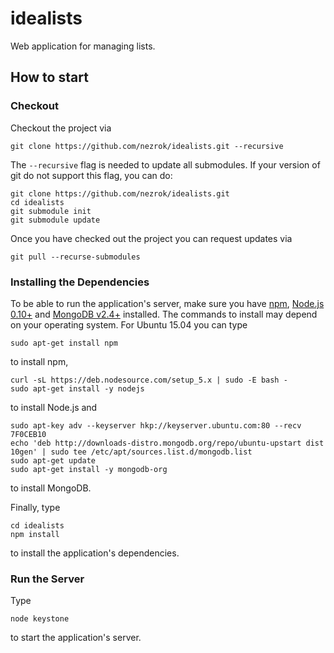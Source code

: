 # idealists
Web application for managing lists. 

## How to start

### Checkout

Checkout the project via

    git clone https://github.com/nezrok/idealists.git --recursive

The `--recursive` flag is needed to update all submodules. 
If your version of git do not support this flag, you can do:

    git clone https://github.com/nezrok/idealists.git
    cd idealists
    git submodule init
    git submodule update

Once you have checked out the project you can request updates via
    
    git pull --recurse-submodules

### Installing the Dependencies

To be able to run the application's server, make sure you have 
[npm](https://www.npmjs.com/), [Node.js 0.10+](https://nodejs.org/) and 
[MongoDB v2.4+](https://www.mongodb.org/) installed.
The commands to install may depend on your operating system. For Ubuntu 15.04 
you can type 

    sudo apt-get install npm

to install npm,

    curl -sL https://deb.nodesource.com/setup_5.x | sudo -E bash -
    sudo apt-get install -y nodejs

to install Node.js and

    sudo apt-key adv --keyserver hkp://keyserver.ubuntu.com:80 --recv 7F0CEB10
    echo 'deb http://downloads-distro.mongodb.org/repo/ubuntu-upstart dist 10gen' | sudo tee /etc/apt/sources.list.d/mongodb.list
    sudo apt-get update
    sudo apt-get install -y mongodb-org

to install MongoDB.

Finally, type

    cd idealists
    npm install

to install the application's dependencies.

### Run the Server

Type

    node keystone

to start the application's server.
